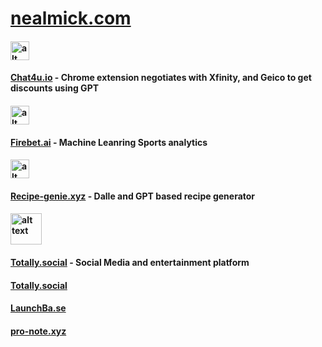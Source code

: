 

# [nealmick.com](https://nealmick.com)


####  <img src="https://cdn.nealmick.com/portfolio/project_images/icon512_aHCO2wJ.jpg" alt="alt text" height="30" style="width:auto;">
#### [Chat4u.io](https://chat4u.io/) - Chrome extension negotiates with Xfinity, and Geico to get discounts using GPT


####  <img src="https://cdn.nealmick.com/portfolio/project_images/flame-logo_5h3qkls.jpg" alt="alt text" height="30" style="width:auto;">
#### [Firebet.ai](https://firebet.ai/) - Machine Leanring Sports analytics 




####  <img src="https://cdn.nealmick.com/portfolio/project_images/GYH8D0l.png" alt="alt text" height="30" style="width:auto;">
#### [Recipe-genie.xyz](https://recipe-genie.xyz/) - Dalle and GPT based recipe generator


####  <img src="https://cdn.nealmick.com/portfolio/project_images/image-light_2.svg" alt="alt text" height="50" style="width:auto;">
#### [Totally.social](https://Totally.social/) - Social Media and entertainment platform


#### [Totally.social](https://totally.social/)

#### [LaunchBa.se](https://launchba.se/)

#### [pro-note.xyz](https://pro-note.xyz/)
